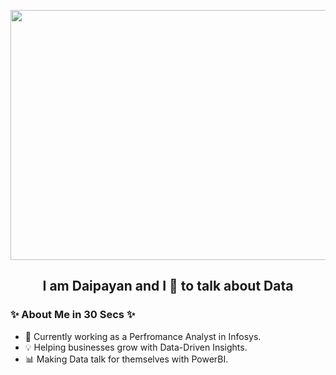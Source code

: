 <p align="center">
 <img  width="700" height="400"src="https://github.com/AnalystDaipayan/AnalystDaipayan/blob/main/Daipayan_Gif.gif">
</p>

<h2 align="center">I am Daipayan and I 💖 to talk about Data</h2>


### ✨ About Me in 30 Secs ✨

- 💼 Currently working as a Perfromance Analyst in Infosys.
- 💡 Helping businesses grow with Data-Driven Insights.
- 📊 Making Data talk for themselves with PowerBI.


